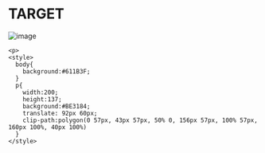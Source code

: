 # TARGET

![image](https://github.com/gaschneider/cssbattle/assets/16023844/07dfcf9b-8797-4942-99fe-5272d89640ee)

```
<p>
<style>
  body{
    background:#611B3F;
  }
  p{
    width:200;
    height:137;
    background:#BE3184;
    translate: 92px 60px;
    clip-path:polygon(0 57px, 43px 57px, 50% 0, 156px 57px, 100% 57px, 160px 100%, 40px 100%)
  }
</style>
```
